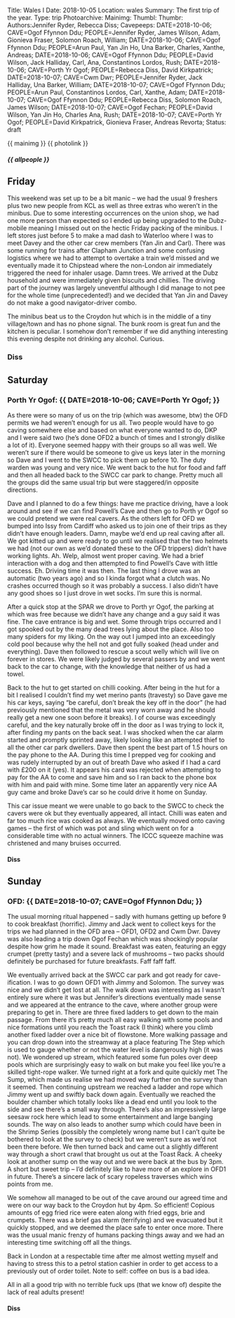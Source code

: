 Title: Wales I
Date: 2018-10-05
Location: wales
Summary: The first trip of the year.
Type: trip
Photoarchive:
Mainimg:
Thumbl:
Thumbr:
Authors:Jennifer Ryder, Rebecca Diss;
Cavepeeps: DATE=2018-10-06; CAVE=Ogof Ffynnon Ddu; PEOPLE=Jennifer Ryder, James Wilson, Adam, Gionieva Fraser, Solomon Roach, William;
           DATE=2018-10-06; CAVE=Ogof Ffynnon Ddu; PEOPLE=Arun Paul, Yan Jin Ho, Una Barker, Charles, Xanthe, Andreas;
           DATE=2018-10-06; CAVE=Ogof Ffynnon Ddu; PEOPLE=David Wilson, Jack Halliday, Carl, Ana, Constantinos Lordos, Rush;
           DATE=2018-10-06; CAVE=Porth Yr Ogof; PEOPLE=Rebecca Diss, David Kirkpatrick;
           DATE=2018-10-07; CAVE=Cwm Dwr; PEOPLE=Jennifer Ryder, Jack Halliday, Una Barker, William;
           DATE=2018-10-07; CAVE=Ogof Ffynnon Ddu; PEOPLE=Arun Paul, Constantinos Lordos, Carl, Xanthe, Adam;
           DATE=2018-10-07; CAVE=Ogof Ffynnon Ddu; PEOPLE=Rebecca Diss, Solomon Roach, James Wilson;
           DATE=2018-10-07; CAVE=Ogof Fechan; PEOPLE=David Wilson, Yan Jin Ho, Charles Ana, Rush;
           DATE=2018-10-07; CAVE=Porth Yr Ogof; PEOPLE=David Kirkpatrick, Gionieva Fraser, Andreas Revorta;
Status: draft

{{ mainimg }}
{{ photolink }}
##### {{ allpeople }}

## Friday

This weekend was set up to be a bit manic – we had the usual 9 freshers plus two new people from KCL as well as three extras who weren’t in the minibus. Due to some interesting occurrences on the union shop, we had one more person than expected so I ended up being upgraded to the Dubz-mobile meaning I missed out on the hectic Friday packing of the minibus. I left stores just before 5 to make a mad dash to Waterloo where I was to meet Davey and the other car crew members (Yan Jin and Carl). There was some running for trains after Clapham Junction and some confusing logistics where we had to attempt to overtake a train we’d missed and we eventually made it to Chipstead where the non-London air immediately triggered the need for inhaler usage. Damn trees. We arrived at the Dubz household and were immediately given biscuits and chillies. The driving part of the journey was largely uneventful although I did manage to not pee for the whole time (unprecedented!) and we decided that Yan Jin and Davey do not make a good navigator-driver combo.

The minibus beat us to the Croydon hut which is in the middle of a tiny village/town and has no phone signal. The bunk room is great fun and the kitchen is peculiar. I somehow don’t remember if we did anything interesting this evening despite not drinking any alcohol. Curious.

### Diss

## Saturday

### Porth Yr Ogof: {{ DATE=2018-10-06; CAVE=Porth Yr Ogof;  }}

As there were so many of us on the trip (which was awesome, btw) the OFD permits we had weren’t enough for us all. Two people would have to go caving somewhere else and based on what everyone wanted to do, DKP and I were said two (he’s done OFD2 a bunch of times and I strongly dislike a lot of it). Everyone seemed happy with their groups so all was well. We weren’t sure if there would be someone to give us keys later in the morning so Dave and I went to the SWCC to pick them up before 10. The duty warden was young and very nice. We went back to the hut for food and faff and then all headed back to the SWCC car park to change. Pretty much all the groups did the same usual trip but were staggered/in opposite directions.

Dave and I planned to do a few things: have me practice driving, have a look around and see if we can find Powell’s Cave and then go to Porth yr Ogof so we could pretend we were real cavers. As the others left for OFD we bumped into Issy from Cardiff who asked us to join one of their trips as they didn’t have enough leaders. Damn, maybe we’d end up real caving after all. We got kitted up and were ready to go until we realised that the two helmets we had (not our own as we’d donated these to the OFD trippers) didn’t have working lights. Ah. Welp, almost went proper caving. We had a brief interaction with a dog and then attempted to find Powell’s Cave with little success. Eh. Driving time it was then. The last thing I drove was an automatic (two years ago) and so I kinda forgot what a clutch was. No crashes occurred though so it was probably a success. I also didn’t have any good shoes so I just drove in wet socks. I’m sure this is normal.

After a quick stop at the SPAR we drove to Porth yr Ogof, the parking at which was free because we didn’t have any change and a guy said it was fine. The cave entrance is big and wet. Some through trips occurred and I got spooked out by the many dead trees lying about the place. Also too many spiders for my liking. On the way out I jumped into an exceedingly cold pool because why the hell not and got fully soaked (head under and everything). Dave then followed to rescue a scout welly which will live on forever in stores. We were likely judged by several passers by and we went back to the car to change, with the knowledge that neither of us had a towel.

Back to the hut to get started on chilli cooking. After being in the hut for a bit I realised I couldn’t find my wet merino pants (travesty) so Dave gave me his car keys, saying “be careful, don’t break the key off in the door” (he had previously mentioned that the metal was very worn away and he should really get a new one soon before it breaks). I of course was exceedingly careful, and the key naturally broke off in the door as I was trying to lock it, after finding my pants on the back seat. I was shocked when the car alarm started and promptly sprinted away, likely looking like an attempted thief to all the other car park dwellers. Dave then spent the best part of 1.5 hours on the pay phone to the AA. During this time I prepped veg for cooking and was rudely interrupted by an out of breath Dave who asked if I had a card with £200 on it (yes). It appears his card was rejected when attempting to pay for the AA to come and save him and so I ran back to the phone box with him and paid with mine. Some time later an apparently very nice AA guy came and broke Dave’s car so he could drive it home on Sunday.

This car issue meant we were unable to go back to the SWCC to check the cavers were ok but they eventually appeared, all intact. Chilli was eaten and far too much rice was cooked as always. We eventually moved onto caving games – the first of which was pot and sling which went on for a considerable time with no actual winners. The ICCC squeeze machine was christened and many bruises occurred.

#### Diss

## Sunday

### OFD: {{ DATE=2018-10-07; CAVE=Ogof Ffynnon Ddu; }}

The usual morning ritual happened – sadly with humans getting up before 9 to cook breakfast (horrific). Jimmy and Jack went to collect keys for the trips we had planned in the OFD area – OFD1, OFD2 and Cwm Dwr. Davey was also leading a trip down Ogof Fechan which was shockingly popular despite how grim he made it sound. Breakfast was eaten, featuring an eggy crumpet (pretty tasty) and a severe lack of mushrooms – two packs should definitely be purchased for future breakfasts. Faff faff faff.

We eventually arrived back at the SWCC car park and got ready for cave-ification. I was to go down OFD1 with Jimmy and Solomon. The survey was nice and we didn’t get lost at all. The walk down was interesting as I wasn’t entirely sure where it was but Jennifer’s directions eventually made sense and we appeared at the entrance to the cave, where another group were preparing to get in. There are three fixed ladders to get down to the main passage. From there it’s pretty much all easy walking with some pools and nice formations until you reach the Toast rack (I think) where you climb another fixed ladder over a nice bit of flowstone. More walking passage and you can drop down into the streamway at a place featuring The Step which is used to gauge whether or not the water level is dangerously high (it was not). We wondered up stream, which featured some fun poles over deep pools which are surprisingly easy to walk on but make you feel like you’re a skilled tight-rope walker. We turned right at a fork and quite quickly met The Sump, which made us realise we had moved way further on the survey than it seemed. Then continuing upstream we reached a ladder and rope which Jimmy went up and swiftly back down again. Eventually we reached the boulder chamber which totally looks like a dead end until you look to the side and see there’s a small way through. There’s also an impressively large seesaw rock here which lead to some entertainment and large banging sounds. The way on also leads to another sump which could have been in the Shrimp Series (possibly the completely wrong name but I can’t quite be bothered to look at the survey to check) but we weren’t sure as we’d not been there before. We then turned back and came out a slightly different way through a short crawl that brought us out at the Toast Rack. A cheeky look at another sump on the way out and we were back at the bus by 3pm. A short but sweet trip – I’d definitely like to have more of an explore in OFD1 in future. There’s a sincere lack of scary ropeless traverses which wins points from me.

We somehow all managed to be out of the cave around our agreed time and were on our way back to the Croydon hut by 4pm. So efficient! Copious amounts of egg fried rice were eaten along with fried eggs, brie and crumpets. There was a brief gas alarm (terrifying) and we evacuated but it quickly stopped, and we deemed the place safe to enter once more. There was the usual manic frenzy of humans packing things away and we had an interesting time switching off all the things.

Back in London at a respectable time after me almost wetting myself and having to stress this to a petrol station cashier in order to get access to a previously out of order toilet. Note to self: coffee on bus is a bad idea.

All in all a good trip with no terrible fuck ups (that we know of) despite the lack of real adults present! 

#### Diss

